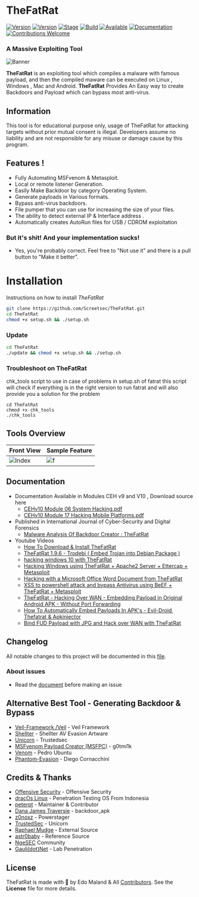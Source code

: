 
# TheFatRat 

[![Version](https://img.shields.io/badge/TheFatRat-1.9.8-brightgreen.svg?maxAge=259200)]()
[![Version](https://img.shields.io/badge/Codename-Target-red.svg?maxAge=259200)]()
[![Stage](https://img.shields.io/badge/Release-Testing-brightgreen.svg)]()
[![Build](https://img.shields.io/badge/Supported_OS-Linux-orange.svg)]()
[![Available](https://img.shields.io/badge/Available-BlackArch-red.svg?maxAge=259200)]()
[![Documentation](https://img.shields.io/badge/CEHv10-eccouncil-blue.svg?maxAge=259200)](https://github.com/ManhNho/CEHv10/tree/master/Slides)
[![Contributions Welcome](https://img.shields.io/badge/contributions-welcome-blue.svg?style=flat)]()


###  A Massive Exploiting Tool

![Banner](https://user-images.githubusercontent.com/17976841/65820028-6ae17e00-e24e-11e9-894f-35836481cc2c.png)

**TheFatRat** is an exploiting tool which compiles a malware with famous payload, and then the compiled maware can be executed on Linux , Windows , Mac and Android. **TheFatRat** Provides An Easy way to create Backdoors and Payload which can bypass most anti-virus. 
 
 ## Information
 This tool is for educational purpose only, usage of TheFatRat for attacking targets without prior mutual consent is illegal.
Developers assume no liability and are not responsible for any misuse or damage cause by this program.

 ## Features !
 - Fully Automating MSFvenom & Metasploit.
- Local or remote listener Generation.
- Easily Make Backdoor by category Operating System.
- Generate payloads in Various formats.
- Bypass anti-virus backdoors.
- File pumper that you can use for increasing the size of your files.
- The ability to detect external IP & Interface address .
- Automatically creates AutoRun files for USB / CDROM exploitation

### But it's shit! And your implementation sucks!
- Yes, you're probably correct. Feel free to "Not use it" and there is a pull button to "Make it better". 


# Installation
Instructions on how to install *TheFatRat*
```bash
git clone https://github.com/Screetsec/TheFatRat.git
cd TheFatRat
chmod +x setup.sh && ./setup.sh
```
### Update 
```bash
cd TheFatRat
./update && chmod +x setup.sh && ./setup.sh
```
### Troubleshoot on TheFatRat
chk_tools script to use in case of problems in setup.sh of fatrat
this script will check if everything is in the right version to run fatrat
and will also provide you a solution for the problem
```
cd TheFatRat
chmod +x chk_tools 
./chk_tools
```

## Tools Overview
| Front View | Sample Feature	|
| ------------  | ------------ |
|![Index](https://cloud.githubusercontent.com/assets/17976841/25420100/9ee12cf6-2a80-11e7-8dfa-c2e3cfe71366.png)|![f](https://user-images.githubusercontent.com/17976841/65820886-91a4b200-e258-11e9-9a00-1e5905f6be16.jpg)

## Documentation
- Documentation Available in Modules CEH v9 and V10 , Download source here 
	- [CEHv10 Module 06 System Hacking.pdf](https://github.com/khanhnnvn/CEHv10/blob/master/Labs/CEHv10%20Module%2006%20System%20Hacking.pdf)
	- [CEHv10 Module 17 Hacking Mobile Platforms.pdf](https://github.com/khanhnnvn/CEHv10/blob/master/Labs/CEHv10%20Module%2017%20Hacking%20Mobile%20Platforms.pdf)
- Published in International Journal of Cyber-Security and Digital Forensics
	- [Malware Analysis Of Backdoor Creator : TheFatRat](https://www.researchgate.net/publication/323574673_MALWARE_ANALYSIS_OF_BACKDOOR_CREATOR_FATRAT)
- Youtube Videos 
	- [How To Download & Install TheFatRat](https://www.youtube.com/watch?v=FsSgJFxyzFQ)
	- [TheFatRat 1.9.6 - Trodebi ( Embed Trojan into Debian Package )](https://www.youtube.com/watch?v=NCsrcqhUBCc&feature=youtu.be&list=PLbyfDadg3caj6nc3KBk375lKWDOjiCmb8)
	- [hacking windows 10 with TheFatRat](https://www.youtube.com/watch?v=bFXVAXRXE9Q )
	- [Hacking Windows using TheFatRat + Apache2 Server + Ettercap + Metasploit](https://www.youtube.com/watch?v=FlXMslSjnGw)
	- [Hacking with a Microsoft Office Word Document from TheFatRat](https://www.youtube.com/watch?v=lglOXojT84M)
	- [XSS to powershell attack and bypass Antivirus using BeEF + TheFatRat + Metasploit](https://www.youtube.com/watch?v=pbvg7pgxVjo)
	- [TheFatRat - Hacking Over WAN - Embedding Payload in Original Android APK - Without Port Forwarding](https://www.youtube.com/watch?v=XLNigYZ5-fM)
	- [How To Automatically Embed Payloads In APK's - Evil-Droid, Thefatrat & Apkinjector](https://www.youtube.com/watch?v=C_Og6LnEZSg)
	- [Bind FUD Payload with JPG and Hack over WAN with TheFatRat](https://www.youtube.com/watch?v=VPl1TMCAIy8)


## Changelog
All notable changes to this project will be documented in this [file](https://github.com/Screetsec/thefatrat/blob/master/CHANGELOG.md).

### About issues
- Read the [document](https://github.com/Screetsec/TheFatRat/blob/master/issues.md) before making an issue

## Alternative Best Tool - Generating Backdoor & Bypass 
- [Veil-Framework /Veil](https://github.com/Veil-Framework/Veil) - Veil Framework 
- [Shellter](https://www.shellterproject.com/download/) - Shellter AV Evasion Artware
- [Unicorn](https://github.com/trustedsec/unicorn) - Trustedsec 
- [MSFvenom Payload Creator (MSFPC)](https://github.com/g0tmi1k/msfpc) - g0tmi1k
- [Venom](https://github.com/r00t-3xp10it/venom) - Pedro Ubuntu
- [Phantom-Evasion](https://github.com/oddcod3/Phantom-Evasion) - Diego Cornacchini


## Credits & Thanks
- [Offensive Security](https://www.offensive-security.com/) - Offensive Security
- [dracOs Linux](https://dracos-linux.org/) - Penetration Testing OS From Indonesia
- [peterpt](https://github.com/peterpt) - Maintainer & Contributor
- [Dana James Traversie](https://github.com/dana-at-cp/backdoor-apk) - backdoor_apk
- [z0noxz](https://github.com/z0noxz/powerstager) - Powerstager
- [TrustedSec](https://github.com/trustedsec/unicorn) - Unicorn
- [Raphael Mudge](https://github.com/rsmudge) - External Source
- [astr0baby](https://astr0baby.wordpress.com) - Reference Source
- [NgeSEC](https://ngesec.id/) Community
- [Gauli(dot)Net](https://gauli.net/) - Lab Penetration

## License
TheFatRat is made with 🖤 by Edo Maland & All [Contributors](https://github.com/Screetsec/TheFatRat/graphs/contributors). See the **License** file for more details.
